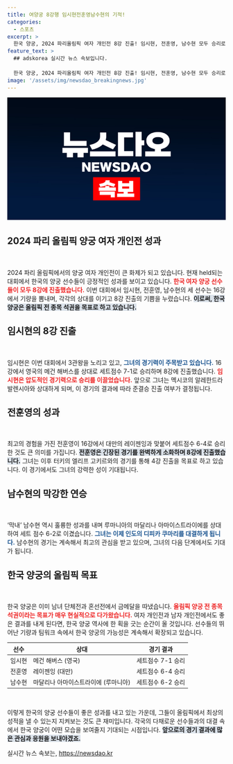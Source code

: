 ```yaml
---
title: 여양궁 8강행 임시현전훈영남수현의 기적!
categories:
  - 스포츠
excerpt: >
  한국 양궁, 2024 파리올림픽 여자 개인전 8강 진출! 임시현, 전훈영, 남수현 모두 승리로 기세를 올리며 3관왕 도전에 나선다. 세계 최정상급 선수들이 펼칠 짜릿한 결전이 기대된다!
feature_text: >
  ## adskorea 실시간 뉴스 속보입니다.

  한국 양궁, 2024 파리올림픽 여자 개인전 8강 진출! 임시현, 전훈영, 남수현 모두 승리로 기세를 올리며 3관왕 도전에 나선다. 세계 최정상급 선수들이 펼칠 짜릿한 결전이 기대된다!
image: '/assets/img/newsdao_breakingnews.jpg'
---
```


<p><img src="/assets/img/newsdao_breakingnews.jpg" alt="adskorea 속보" /></p>

<h2 data-ke-size="size26">2024 파리 올림픽 양궁 여자 개인전 성과</h2>

<p data-ke-size="size16">&nbsp;</p>

<p>2024 파리 올림픽에서의 양궁 여자 개인전이 큰 화제가 되고 있습니다. 현재 held되는 대회에서 한국의 양궁 선수들이 긍정적인 성과를 보이고 있습니다. <b><span style="color: #ee2323;">한국 여자 양궁 선수들이 모두 8강에 진출했습니다.</span></b> 이번 대회에서 임시현, 전훈영, 남수현의 세 선수는 16강에서 기량을 뽐내며, 각각의 상대를 이기고 8강 진출의 기쁨을 누렸습니다. <b><span style="background-color: #21538527;">이로써, 한국 양궁은 올림픽 전 종목 석권을 목표로 하고 있습니다.</span></b> </p>

<h2 data-ke-size="size26">임시현의 8강 진출</h2>

<p data-ke-size="size16">&nbsp;</p>

<p>임시현은 이번 대회에서 3관왕을 노리고 있고, <b><span style="color: #1a5490;">그녀의 경기력이 주목받고 있습니다.</span></b> 16강에서 영국의 메건 해버스를 상대로 세트점수 7-1로 승리하며 8강에 진출했습니다. <b><span style="color: #ee2323;">임시현은 압도적인 경기력으로 승리를 이끌었습니다.</span></b> 앞으로 그녀는 멕시코의 알레한드라 발렌시아와 상대하게 되며, 이 경기의 결과에 따라 준결승 진출 여부가 결정됩니다. </p>

<h2 data-ke-size="size26">전훈영의 성과</h2>

<p data-ke-size="size16">&nbsp;</p>

<p>최고의 경험을 가진 전훈영이 16강에서 대만의 레이젠잉과 맞붙어 세트점수 6-4로 승리한 것도 큰 의미를 가집니다. <b><span style="background-color: #21538527;">전훈영은 긴장된 경기를 완벽하게 소화하며 8강에 진출했습니다.</span></b> 그녀는 이후 터키의 엘리프 고키르와의 경기를 통해 4강 진출을 목표로 하고 있습니다. 이 경기에서도 그녀의 강력한 성이 기대됩니다. </p>

<h2 data-ke-size="size26">남수현의 막강한 연승</h2>

<p data-ke-size="size16">&nbsp;</p>

<p>‘막내’ 남수현 역시 훌륭한 성과를 내며 루마니아의 마달리나 아마이스트라이에를 상대하여 세트 점수 6-2로 이겼습니다. <b><span style="color: #1a5490;">그녀는 이제 인도의 디피카 쿠마리를 대결하게 됩니다.</span></b> 남수현의 경기는 계속해서 최고의 관심을 받고 있으며, 그녀의 다음 단계에서도 기대가 됩니다. </p>

<h2 data-ke-size="size26">한국 양궁의 올림픽 목표</h2>

<p data-ke-size="size16">&nbsp;</p>

<p>한국 양궁은 이미 남녀 단체전과 혼선전에서 금메달을 따냈습니다. <b><span style="color: #ee2323;">올림픽 양궁 전 종목 석권이라는 목표가 매우 현실적으로 다가왔습니다.</span></b> 여자 개인전과 남자 개인전에서도 좋은 결과를 내게 된다면, 한국 양궁 역사에 한 획을 긋는 순간이 올 것입니다. 선수들의 뛰어난 기량과 팀워크 속에서 한국 양궁의 가능성은 계속해서 확장되고 있습니다. </p>

<table>
    <thead>
        <tr>
            <th>선수</th>
            <th>상대</th>
            <th>경기 결과</th>
        </tr>
    </thead>
    <tbody>
        <tr>
            <td>임시현</td>
            <td>메건 해버스 (영국)</td>
            <td>세트점수 7-1 승리</td>
        </tr>
        <tr>
            <td>전훈영</td>
            <td>레이젠잉 (대만)</td>
            <td>세트점수 6-4 승리</td>
        </tr>
        <tr>
            <td>남수현</td>
            <td>마달리나 아마이스트라이에 (루마니아)</td>
            <td>세트점수 6-2 승리</td>
        </tr>
    </tbody>
</table>

<p data-ke-size="size16">&nbsp;</p>

<p>이렇게 한국의 양궁 선수들이 좋은 성과를 내고 있는 가운데, 그들이 올림픽에서 최상의 성적을 낼 수 있는지 지켜보는 것도 큰 재미입니다. 각국의 다채로운 선수들과의 대결 속에서 한국 양궁이 어떤 모습을 보여줄지 기대되는 시점입니다. <b><span style="background-color: #21538527;">앞으로의 경기 결과에 많은 관심과 응원을 보내야겠죠.</span></b></p>
실시간 뉴스 속보는, <a href="https://newsdao.kr" rel="dofollow">https://newsdao.kr</a>


